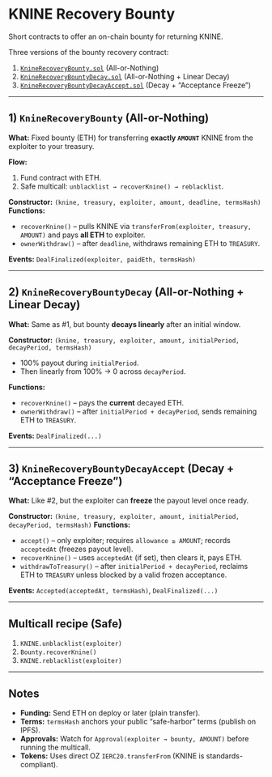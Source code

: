 # KNINE Recovery Bounty

Short contracts to offer an on-chain bounty for returning KNINE.

Three versions of the bounty recovery contract:
1. [`KnineRecoveryBounty.sol`](contracts/KnineRecoveryBounty.sol) (All-or-Nothing)
2. [`KnineRecoveryBountyDecay.sol`](contracts/KnineRecoveryBountyDecay.sol) (All-or-Nothing + Linear Decay)
3. [`KnineRecoveryBountyDecayAccept.sol`](contracts/KnineRecoveryBountyDecayAccept.sol) (Decay + “Acceptance Freeze”)

---

## 1) `KnineRecoveryBounty` (All-or-Nothing)


**What:** Fixed bounty (ETH) for transferring **exactly `AMOUNT`** KNINE from the exploiter to your treasury.

**Flow:**

1. Fund contract with ETH.
2. Safe multicall: `unblacklist → recoverKnine() → reblacklist`.

**Constructor:** `(knine, treasury, exploiter, amount, deadline, termsHash)`
**Functions:**

* `recoverKnine()` – pulls KNINE via `transferFrom(exploiter, treasury, AMOUNT)` and pays **all ETH** to exploiter.
* `ownerWithdraw()` – after `deadline`, withdraws remaining ETH to `TREASURY`.

**Events:** `DealFinalized(exploiter, paidEth, termsHash)`

---

## 2) `KnineRecoveryBountyDecay` (All-or-Nothing + Linear Decay)

**What:** Same as #1, but bounty **decays linearly** after an initial window.

**Constructor:** `(knine, treasury, exploiter, amount, initialPeriod, decayPeriod, termsHash)`

* 100% payout during `initialPeriod`.
* Then linearly from 100% → 0 across `decayPeriod`.

**Functions:**

* `recoverKnine()` – pays the **current** decayed ETH.
* `ownerWithdraw()` – after `initialPeriod + decayPeriod`, sends remaining ETH to `TREASURY`.

**Events:** `DealFinalized(...)`

---

## 3) `KnineRecoveryBountyDecayAccept` (Decay + “Acceptance Freeze”)

**What:** Like #2, but the exploiter can **freeze** the payout level once ready.

**Constructor:** `(knine, treasury, exploiter, amount, initialPeriod, decayPeriod, termsHash)`
**Functions:**

* `accept()` – only exploiter; requires `allowance ≥ AMOUNT`; records `acceptedAt` (freezes payout level).
* `recoverKnine()` – uses `acceptedAt` (if set), then clears it, pays ETH.
* `withdrawToTreasury()` – after `initialPeriod + decayPeriod`, reclaims ETH to `TREASURY` unless blocked by a valid frozen acceptance.

**Events:** `Accepted(acceptedAt, termsHash)`, `DealFinalized(...)`

---

## Multicall recipe (Safe)

1. `KNINE.unblacklist(exploiter)`
2. `Bounty.recoverKnine()`
3. `KNINE.reblacklist(exploiter)`

---

## Notes

* **Funding:** Send ETH on deploy or later (plain transfer).
* **Terms:** `termsHash` anchors your public “safe-harbor” terms (publish on IPFS).
* **Approvals:** Watch for `Approval(exploiter → bounty, AMOUNT)` before running the multicall.
* **Tokens:** Uses direct OZ `IERC20.transferFrom` (KNINE is standards-compliant).

